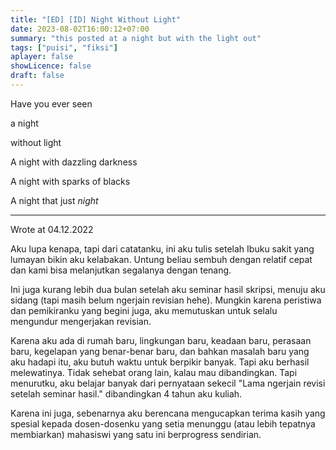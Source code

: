 ```yaml
---
title: "[ED] [ID] Night Without Light"
date: 2023-08-02T16:00:12+07:00
summary: "this posted at a night but with the light out" 
tags: ["puisi", "fiksi"]
aplayer: false
showLicence: false
draft: false
---
```


Have you ever seen

a night

without light

A night with dazzling darkness

A night with sparks of blacks

A night that just *night*


---

Wrote at  04.12.2022

Aku lupa kenapa, tapi dari catatanku, ini aku tulis setelah Ibuku sakit yang lumayan bikin aku kelabakan. Untung beliau sembuh dengan relatif cepat dan kami bisa melanjutkan segalanya dengan tenang.

Ini juga kurang lebih dua bulan setelah aku seminar hasil skripsi, menuju aku sidang (tapi masih belum ngerjain revisian hehe). Mungkin karena peristiwa dan pemikiranku yang begini juga, aku memutuskan untuk selalu mengundur mengerjakan revisian.

Karena aku ada di rumah baru, lingkungan baru, keadaan baru, perasaan baru, kegelapan yang benar-benar baru, dan bahkan masalah baru yang aku hadapi itu, aku butuh waktu untuk berpikir banyak. Tapi aku berhasil melewatinya. Tidak sehebat orang lain, kalau mau dibandingkan. Tapi menurutku, aku belajar banyak dari pernyataan sekecil "Lama ngerjain revisi setelah seminar hasil." dibandingkan 4 tahun aku kuliah.

Karena ini juga, sebenarnya aku berencana mengucapkan terima kasih yang spesial kepada dosen-dosenku yang setia menunggu (atau lebih tepatnya membiarkan) mahasiswi yang satu ini berprogress sendirian.


